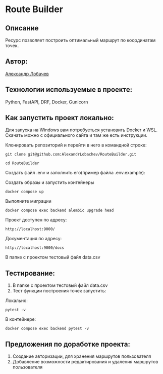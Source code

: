 #  Route Builder


## Описание

Ресурс позволяет построить оптимальный маршрут по координатам точек.

## Автор:

[Александр Лобачев](https://github.com/AlexandrLobachev/)

## Технологии используемые в проекте:

Python, FastAPI, DRF, Docker, Gunicorn

## Как запустить проект локально:

Для запуска на Windows вам потребуеться установить Docker и WSL.
Скачать можно с официального сайта и там же есть инструкции.

Клонировать репозиторий и перейти в него в командной строке:
```
git clone git@github.com:AlexandrLobachev/RouteBuilder.git
```
```
cd RouteBuilder
```
Создать файл .env и заполнить его(пример файла .env.example):


Создать образы и запустить контейнеры
```
docker compose up
```
Выполните миграции
```
docker compose exec backend alembic upgrade head
```

Проект доступен по адресу:
```
http://localhost:9000/
```

Документация по адресу:
```
http://localhost:9000/docs
```
В папке с проектом тестовый файл data.csv

## Тестирование:
1. В папке с проектом тестовый файл data.csv
2. Тест функции построения точек запустить:

Локально:
```
pytest -v
```
В контейнере:
```
docker compose exec backend pytest -v
```

## Предложения по доработке проекта:

1. Создание авторизации, для хранения маршрутов пользователя
2. Добавление возможности редактирования и удаления маршрутов пользователя
